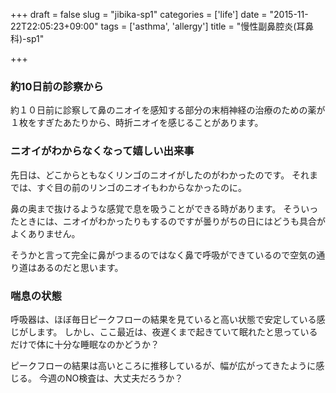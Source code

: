 +++
draft = false
slug = "jibika-sp1"
categories = ['life']
date = "2015-11-22T22:05:23+09:00"
tags = ['asthma', 'allergy']
title = "慢性副鼻腔炎(耳鼻科)-sp1"

+++

### 約10日前の診察から

約１０日前に診察して鼻のニオイを感知する部分の末梢神経の治療のための薬が１枚をすぎたあたりから、時折ニオイを感じることがあります。

<!--more-->

### ニオイがわからなくなって嬉しい出来事

先日は、どこからともなくリンゴのニオイがしたのがわかったのです。
それまでは、すぐ目の前のリンゴのニオイもわからなかったのに。

鼻の奥まで抜けるような感覚で息を吸うことができる時があります。
そういったときには、ニオイがわかったりもするのですが曇りがちの日にはどうも具合がよくありません。

そうかと言って完全に鼻がつまるのではなく鼻で呼吸ができているので空気の通り道はあるのだと思います。

### 喘息の状態

呼吸器は、ほぼ毎日ピークフローの結果を見ていると高い状態で安定している感じがします。
しかし、ここ最近は、夜遅くまで起きていて眠れたと思っているだけで体に十分な睡眠なのかどうか？

ピークフローの結果は高いところに推移しているが、幅が広がってきたように感じる。
今週のNO検査は、大丈夫だろうか？

